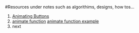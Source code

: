 #Resources under notes such as algorithims, designs, how tos...

1. [Animating Buttons](https://www.w3schools.com/howto/howto_css_animate_buttons.asp)
2. [animate function](http://api.jquery.com/animate/)
    [animate function example](http://jsfiddle.net/h6jg4/2/)
3. next
